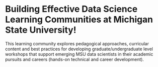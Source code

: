 # Building Effective Data Science Learning Communities at Michigan State University!
This learning community explores pedagogical approaches, curricular content and best practices for developing graduate/undergraduate level workshops that support emerging MSU data scientists in their academic pursuits and careers (hands-on technical and career development).
